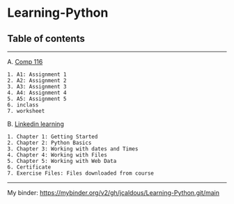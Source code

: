 # Learning-Python

## Table of contents
__________________
  A. [Comp 116](https://wwwx.cs.unc.edu/Courses/comp116-s16/)
   
    1. A1: Assignment 1 
    2. A2: Assignment 2
    3. A3: Assignment 3
    4. A4: Assignment 4
    5. A5: Assignment 5
    6. inclass
    7. worksheet
  B. [Linkedin learning](https://www.linkedin.com/learning/learning-python/python-functions?u=42563596)
    
    1. Chapter 1: Getting Started
    2. Chapter 2: Python Basics
    3. Chapter 3: Working with dates and Times
    4. Chapter 4: Working with Files
    5. Chapter 5: Working with Web Data
    6. Certificate
    7. Exercise Files: Files downloaded from course
  _________________________________________
  
My binder: https://mybinder.org/v2/gh/jcaldous/Learning-Python.git/main
